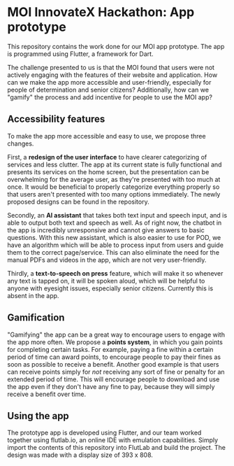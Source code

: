 # MOI InnovateX Hackathon: App prototype

This repository contains the work done for our MOI app prototype. The app is programmed using Flutter, a framework for Dart.

The challenge presented to us is that the MOI found that users were not actively engaging with the features of their website and application. How can we make the app more accessible and user-friendly, especially for people of determination and senior citizens? Additionally, how can we "gamify" the process and add incentive for people to use the MOI app?

## Accessibility features

To make the app more accessible and easy to use, we propose three changes.

First, a **redesign of the user interface** to have clearer categorizing of services and less clutter. The app at its current state is fully functional and presents its services on the home screen, but the presentation can be overwhelming for the average user, as they're presented with too much at once. It would be beneficial to properly categorize everything properly so that users aren't presented with too many options immediately. The newly proposed designs can be found in the repository.

Secondly, an **AI assistant** that takes both text input and speech input, and is able to output both text and speech as well. As of right now, the chatbot in the app is incredibly unresponsive and cannot give answers to basic questions. With this new assistant, which is also easier to use for POD, we have an algorithm which will be able to process input from users and guide them to the correct page/service. This can also eliminate the need for the manual PDFs and videos in the app, which are not very user-friendly.

Thirdly, a **text-to-speech on press** feature, which will make it so whenever any text is tapped on, it will be spoken aloud, which will be helpful to anyone with eyesight issues, especially senior citizens. Currently this is absent in the app.

## Gamification

"Gamifying" the app can be a great way to encourage users to engage with the app more often. We propose a **points system**, in which you gain points for completing certain tasks. For example, paying a fine within a certain period of time can award points, to encourage people to pay their fines as soon as possible to receive a benefit. Another good example is that users can receive points simply for _not_ receiving any sort of fine or penalty for an extended period of time. This will encourage people to download and use the app even if they don't have any fine to pay, because they will simply receive a benefit over time.

## Using the app

The prototype app is developed using Flutter, and our team worked together using flutlab.io, an online IDE with emulation capabilities. Simply import the contents of this repository into FlutLab and build the project. The design was made with a display size of 393 x 808.
